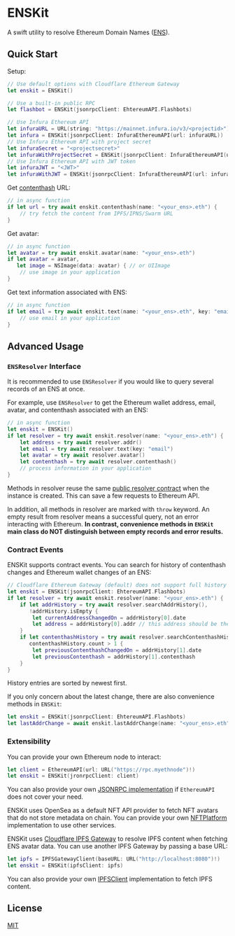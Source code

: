 # ENSKit

A swift utility to resolve Ethereum Domain Names ([ENS](https://ens.domains/)).

## Quick Start

Setup:
```swift
// Use default options with Cloudflare Ethereum Gateway
let enskit = ENSKit()

// Use a built-in public RPC
let flashbot = ENSKit(jsonrpcClient: EhtereumAPI.Flashbots)

// Use Infura Ethereum API
let infuraURL = URL(string: "https://mainnet.infura.io/v3/<projectid>")!
let infura = ENSKit(jsonrpcClient: InfuraEthereumAPI(url: infuraURL))
// Use Infura Ethereum API with project secret
let infuraSecret = "<projectsecret>"
let infuraWithProjectSecret = ENSKit(jsonrpcClient: InfuraEthereumAPI(url: infuraURL, projectSecret: infuraSecret))
// Use Infura Ethereum API with JWT token
let infuraJWT = "<JWT>"
let infuraWithJWT = ENSKit(jsonrpcClient: InfuraEthereumAPI(url: infuraURL, jwt: infuraJWT))
```

Get [contenthash](https://docs.ens.domains/ens-improvement-proposals/ensip-7-contenthash-field) URL:
```swift
// in async function
if let url = try await enskit.contenthash(name: "<your_ens>.eth") {
    // try fetch the content from IPFS/IPNS/Swarm URL
}
```

Get avatar:
```swift
// in async function
let avatar = try await enskit.avatar(name: "<your_ens>.eth")
if let avatar = avatar,
   let image = NSImage(data: avatar) { // or UIImage
    // use image in your application
}
```

Get text information associated with ENS:
```swift
// in async function
if let email = try await enskit.text(name: "<your_ens>.eth", key: "email") {
    // use email in your application
}
```

## Advanced Usage

### `ENSResolver` Interface

It is recommended to use `ENSResolver` if you would like to query several records of an ENS at once.

For example, use `ENSResolver` to get the Ethereum wallet address, email, avatar, and contenthash associated with an ENS:
```swift
// in async function
let enskit = ENSKit()
if let resolver = try await enskit.resolver(name: "<your_ens>.eth") {
    let address = try await resolver.addr()
    let email = try await resolver.text(key: "email")
    let avatar = try await resolver.avatar()
    let contenthash = try await resolver.contenthash()
    // process information in your application
}
```

Methods in resolver reuse the same [public resolver contract](https://docs.ens.domains/contract-api-reference/ens#get-resolver) when the instance is created. This can save a few requests to Ethereum API.

In addition, all methods in resolver are marked with `throw` keyword. An empty result from resolver means a successful query, not an error interacting with Ethereum. **In contrast, convenience methods in `ENSKit` main class do NOT distinguish between empty records and error results.**

### Contract Events

ENSKit supports contract events. You can search for history of contenthash changes and Ethereum wallet changes of an ENS:
```swift
// Cloudflare Ethereum Gateway (default) does not support full history of events
let enskit = ENSKit(jsonrpcClient: EhtereumAPI.Flashbots)
if let resolver = try await enskit.resolver(name: "<your_ens>.eth") {
    if let addrHistory = try await resolver.searchAddrHistory(),
       !addrHistory.isEmpty {
        let currentAddressChangedOn = addrHistory[0].date
        let address = addrHistory[0].addr // this address should be the same as calling resolver.addr()
    }
    if let contenthashHistory = try await resolver.searchContenthashHistory(),
       contenthashHistory.count > 1 {
        let previousContenthashChangedOn = addrHistory[1].date
        let previousContenthash = addrHistory[1].contenthash
    }
}
```

History entries are sorted by newest first.

If you only concern about the latest change, there are also convenience methods in `ENSKit`:
```swift
let enskit = ENSKit(jsonrpcClient: EhtereumAPI.Flashbots)
let lastAddrChange = await enskit.lastAddrChange(name: "<your_ens>.eth")
```

### Extensibility

You can provide your own Ethereum node to interact:
```swift
let client = EthereumAPI(url: URL("https://rpc.myethnode")!)
let enskit = ENSKit(jronrpcClient: client)
```
You can also provide your own [JSONRPC implementation](Sources/ENSKit/Network/JSONRPC.swift) if `EthereumAPI` does not cover your need.

ENSKit uses OpenSea as a default NFT API provider to fetch NFT avatars that do not store metadata on chain. You can provide your own [NFTPlatform](Sources/ENSKit/Network/NFTPlatform.swift) implementation to use other services.

ENSKit uses [Cloudflare IPFS Gateway](https://developers.cloudflare.com/web3/ipfs-gateway/) to resolve IPFS content when fetching ENS avatar data. You can use another IPFS Gateway by passing a base URL:
```swift
let ipfs = IPFSGatewayClient(baseURL: URL("http://localhost:8080")!)
let enskit = ENSKit(ipfsClient: ipfs)
```
You can also provide your own [IPFSClient](Sources/ENSKit/Network/IPFSClient.swift) implementation to fetch IPFS content.

## License

[MIT](/LICENSE)
